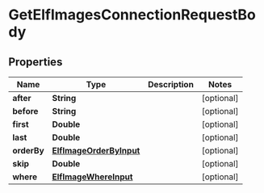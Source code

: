 

# GetElfImagesConnectionRequestBody


## Properties

Name | Type | Description | Notes
------------ | ------------- | ------------- | -------------
**after** | **String** |  |  [optional]
**before** | **String** |  |  [optional]
**first** | **Double** |  |  [optional]
**last** | **Double** |  |  [optional]
**orderBy** | [**ElfImageOrderByInput**](ElfImageOrderByInput.md) |  |  [optional]
**skip** | **Double** |  |  [optional]
**where** | [**ElfImageWhereInput**](ElfImageWhereInput.md) |  |  [optional]



